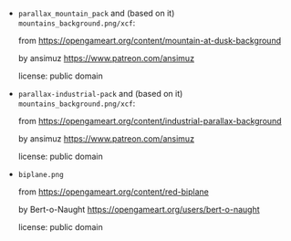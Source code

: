 - `parallax_mountain_pack` and (based on it) `mountains_background.png/xcf`:

    from https://opengameart.org/content/mountain-at-dusk-background

    by ansimuz https://www.patreon.com/ansimuz

    license: public domain

- `parallax-industrial-pack` and (based on it) `mountains_background.png/xcf`:

    from https://opengameart.org/content/industrial-parallax-background

    by ansimuz https://www.patreon.com/ansimuz

    license: public domain

- `biplane.png`

    from https://opengameart.org/content/red-biplane

    by Bert-o-Naught https://opengameart.org/users/bert-o-naught

    license: public domain
